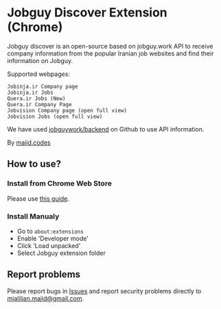 # Jobguy Discover Extension (Chrome)
Jobguy discover is an open-source based on jobguy.work API to receive company information from the popular Iranian job websites and find their information on Jobguy.

Supported webpages:

    Jobinja.ir Company page
    Jobinja.ir Jobs
    Quera.ir Jobs (New)
    Quera.ir Company Page
    Jobvision Company page (open full view)
    Jobvision Jobs (open full view)


We have used [jobguywork/backend](https://github.com/jobguywork/backend/) on Github to use API information.

By [majid.codes](https://majid.codes)

## How to use?
### Install from Chrome Web Store
Please use [this guide](https://majid.codes/jobguy-extension/).
### Install Manualy
* Go to `about:extensions`
* Enable 'Developer mode'
* Click 'Load unpacked'
* Select Jobguy extension folder

## Report problems
Please report bugs in [Issues](https://github.com/MajideND/jobguy-firefox-extension/issues) and report security problems directly to mjalilian.majid@gmail.com.
